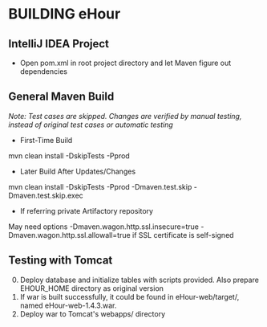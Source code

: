 BUILDING eHour
=====================

IntelliJ IDEA Project
----------------
- Open pom.xml in root project directory and let Maven figure out dependencies

General Maven Build
----------------
*Note: Test cases are skipped. Changes are verified by manual testing, instead of original test cases or automatic testing*

- First-Time Build

mvn clean install -DskipTests -Pprod

- Later Build After Updates/Changes

mvn clean install -DskipTests -Pprod -Dmaven.test.skip -Dmaven.test.skip.exec

- If referring private Artifactory repository

May need options -Dmaven.wagon.http.ssl.insecure=true -Dmaven.wagon.http.ssl.allowall=true if SSL certificate is self-signed


Testing with Tomcat
----------------
0. Deploy database and initialize tables with scripts provided. Also prepare EHOUR_HOME directory as original version
1. If war is built successfully, it could be found in eHour-web/target/, named eHour-web-1.4.3.war.
2. Deploy war to Tomcat's webapps/ directory
